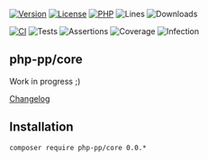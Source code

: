 [![Version](https://img.shields.io/badge/version-master-4B9081.svg)](https://github.com/php-pp/core/tree/master)
[![License](https://poser.pugx.org/php-pp/core/license)](https://github.com/php-pp/core/blob/master/LICENSE)
[![PHP](https://img.shields.io/badge/php-^7.4||^8.0-blue.svg)](https://php.net)
![Lines](https://img.shields.io/badge/code%20lines-9,191-blue.svg)
![Downloads](https://poser.pugx.org/php-pp/core/downloads)

[![CI](https://github.com/php-pp/core/actions/workflows/ci.yml/badge.svg?branch=master)](https://github.com/php-pp/core/actions/workflows/ci.yml)
![Tests](https://img.shields.io/badge/tests-495-blue.svg)
![Assertions](https://img.shields.io/badge/assertions-1,132-blue.svg)
![Coverage](https://img.shields.io/badge/coverage-54%25-success.svg)
![Infection](https://img.shields.io/badge/infection-85%25-success.svg)

## php-pp/core

Work in progress ;)

[Changelog](changelog.md)

## Installation

```
composer require php-pp/core 0.0.*
```
